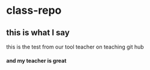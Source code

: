 # class-repo
## this is what I say
this is the test from our tool teacher on teaching git hub 
#### and  my teacher is great 
